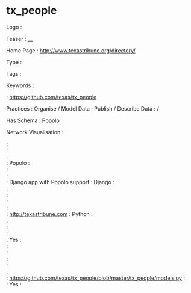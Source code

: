 # tx_people

Logo
:   ![]()

Teaser
:   __

Home Page
:   http://www.texastribune.org/directory/

Type
:   

Tags
:   

Keywords
:   

:   https://github.com/texas/tx_people 

Practices
:   Organise / Model Data
:   Publish / Describe Data
:    / 

Has Schema
:   Popolo

Network Visualisation
:   


:   
:   
:   
:   Popolo
:   
:   
:   
:   Django app with Popolo support
:   Django
:   
:   
:   
:   
:   
:   http://texastribune.com
:   Python
:   
:   
:   
:   
:   Yes
:   
:   
:   
:   
:   
:   
:   https://github.com/texas/tx_people/blob/master/tx_people/models.py
:   
:   Yes
:   

